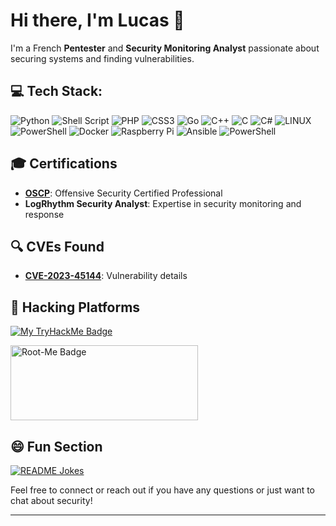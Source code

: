 # Hi there, I'm Lucas 👋

I'm a French **Pentester** and **Security Monitoring Analyst** passionate about securing systems and finding vulnerabilities.

## 💻 Tech Stack:
![Python](https://img.shields.io/badge/python-3670A0?style=plastic&logo=python&logoColor=ffdd54) ![Shell Script](https://img.shields.io/badge/shell_script-%23121011.svg?style=plastic&logo=gnu-bash&logoColor=white) ![PHP](https://img.shields.io/badge/php-%23777BB4.svg?style=plastic&logo=php&logoColor=white) ![CSS3](https://img.shields.io/badge/css3-%231572B6.svg?style=plastic&logo=css3&logoColor=white) ![Go](https://img.shields.io/badge/go-%2300ADD8.svg?style=plastic&logo=go&logoColor=white) ![C++](https://img.shields.io/badge/c++-%2300599C.svg?style=plastic&logo=c%2B%2B&logoColor=white) ![C](https://img.shields.io/badge/c-%2300599C.svg?style=plastic&logo=c&logoColor=white) ![C#](https://img.shields.io/badge/c%23-%23239120.svg?style=for-the-badge&logo=csharp&logoColor=white)  ![LINUX](https://img.shields.io/badge/Linux-FCC624?style=plastic&logo=linux&logoColor=black) ![PowerShell](https://img.shields.io/badge/-ElasticSearch-005571?style=plastic&logo=elasticsearch) ![Docker](https://img.shields.io/badge/docker-%230db7ed.svg?style=plastic&logo=docker&logoColor=white) ![Raspberry Pi](https://img.shields.io/badge/-RaspberryPi-C51A4A?style=plastic&logo=Raspberry-Pi) ![Ansible](https://img.shields.io/badge/ansible-%231A1918.svg?style=for-the-badge&logo=ansible&logoColor=white) ![PowerShell](https://img.shields.io/badge/PowerShell-%235391FE.svg?style=for-the-badge&logo=powershell&logoColor=white)


## 🎓 Certifications
- [**OSCP**](https://www.credential.net/faf4cd1e-0807-43ef-9a78-66c41bc11f4d#gs.e3con6): Offensive Security Certified Professional
- **LogRhythm Security Analyst**: Expertise in security monitoring and response

## 🔍 CVEs Found
- [**CVE-2023-45144**](https://www.cve.org/CVERecord?id=CVE-2023-45144): Vulnerability details

## 🎩 Hacking Platforms
[![My TryHackMe Badge](https://tryhackme-badges.s3.amazonaws.com/anonyme928.png)](https://tryhackme.com/p/anonyme928)

<a href="https://www.root-me.org/The-_Crypt0_Seal3r?lang=fr"><img src="https://root-me-badge.cloud.duboc.xyz/storage_clients/aed19309f15c444bae675c53ccd03626/static_badge_light.png" alt="Root-Me Badge" width="300" height="120"></a>

## 😄 Fun Section

<a href="https://readme-jokes.vercel.app"><img align="center" src="https://readme-jokes.vercel.app/api" alt="README Jokes"></a>

Feel free to connect or reach out if you have any questions or just want to chat about security!

---
